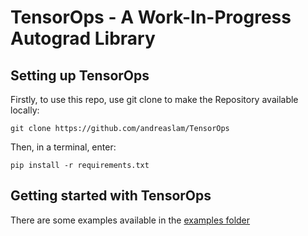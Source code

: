 # TensorOps - A Work-In-Progress Autograd Library

## Setting up TensorOps

Firstly, to use this repo, use git clone to make the Repository available locally:

```
git clone https://github.com/andreaslam/TensorOps
```

Then, in a terminal, enter:

```
pip install -r requirements.txt
```

## Getting started with TensorOps

There are some examples available in the [examples folder](https://github.com/andreaslam/TensorOps/tree/main/examples)
